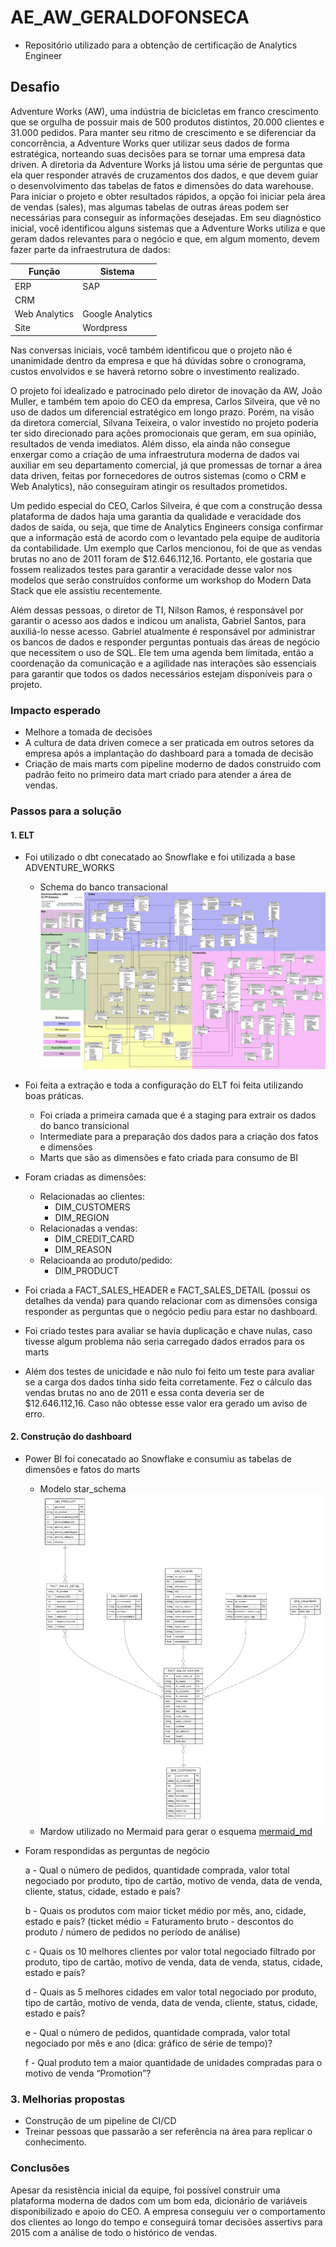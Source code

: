 # AE_AW_GERALDOFONSECA
- Repositório utilizado para a obtenção de certificação de Analytics Engineer
## Desafio
Adventure Works (AW), uma indústria de bicicletas em franco crescimento que se orgulha de possuir mais de 500 produtos distintos, 20.000 clientes e 31.000 pedidos. Para manter seu ritmo de crescimento e se diferenciar da concorrência, a Adventure Works quer utilizar seus dados de forma estratégica, norteando suas decisões para se tornar uma empresa data driven. A diretoria da Adventure Works já listou uma série de perguntas que ela quer responder através de cruzamentos dos dados, e que devem guiar o desenvolvimento das tabelas de fatos e dimensões do data warehouse. Para iniciar o projeto e obter resultados rápidos, a opção foi iniciar pela área de vendas (sales), mas algumas tabelas de outras áreas podem ser necessárias para conseguir as informações desejadas. Em seu diagnóstico inicial, você identificou alguns sistemas que a Adventure Works utiliza e que geram dados relevantes para o negócio e que, em algum momento, devem fazer parte da infraestrutura de dados:


|Função|Sistema|
|----|----|
|ERP|SAP|
|CRM||Salesforce|
|Web Analytics|Google Analytics|
|Site|Wordpress|

Nas conversas iniciais, você também identificou que o projeto não é unanimidade dentro da empresa e que há dúvidas sobre o cronograma, custos envolvidos e se haverá retorno sobre o investimento realizado.

O projeto foi idealizado e patrocinado pelo diretor de inovação da AW, João Muller, e também tem apoio do CEO da empresa, Carlos Silveira, que vê no uso de dados um diferencial estratégico em longo prazo. Porém, na visão da diretora comercial, Silvana Teixeira, o valor investido no projeto poderia ter sido direcionado para ações promocionais que geram, em sua opinião, resultados de venda imediatos. Além disso, ela ainda não consegue enxergar como a criação de uma infraestrutura moderna de dados vai auxiliar em seu departamento comercial, já que promessas de tornar a área data driven, feitas por fornecedores de outros sistemas (como o CRM e Web Analytics), não conseguiram atingir os resultados prometidos.

Um pedido especial do CEO, Carlos Silveira, é que com a construção dessa plataforma de dados haja uma garantia da qualidade e veracidade dos dados de saída, ou seja, que time de Analytics Engineers consiga confirmar que a informação está de acordo com o levantado pela equipe de auditoria da contabilidade. Um exemplo que Carlos mencionou, foi de que as vendas brutas no ano de 2011 foram de $12.646.112,16. Portanto, ele gostaria que fossem realizados testes para garantir a veracidade desse valor nos modelos que serão construídos conforme um workshop do Modern Data Stack que ele assistiu recentemente.

Além dessas pessoas, o diretor de TI, Nilson Ramos, é responsável por garantir o acesso aos dados e indicou um analista, Gabriel Santos, para auxiliá-lo nesse acesso. Gabriel atualmente é responsável por administrar os bancos de dados e responder perguntas pontuais das áreas de negócio que necessitem o uso de SQL. Ele tem uma agenda bem limitada, então a coordenação da comunicação e a agilidade nas interações são essenciais para garantir que todos os dados necessários estejam disponíveis para o projeto.

### Impacto esperado

- Melhore a tomada de decisões
- A cultura de data driven comece a ser praticada em outros setores da empresa após a implantação do  dashboard para a tomada de decisão
- Criação de mais marts com pipeline moderno de dados construido com padrão feito no primeiro data mart criado para atender a área de vendas.

### Passos para a  solução
#### 1. ELT

 - Foi utilizado o dbt conecatado ao Snowflake e foi utilizada a base ADVENTURE_WORKS
 
    - Schema do banco transacional
 ![alt text](AdventureWorksERD.jpeg)

 - Foi feita a extração e toda a configuração do ELT foi feita utilizando boas práticas.
    - Foi criada a primeira camada que é a staging para extrair os dados do banco transicional
    - Intermediate para a preparação dos dados para a criação dos fatos e dimensões
    - Marts que são as dimensões e fato criada para consumo de BI

- Foram criadas as dimensões:
   - Relacionadas ao clientes:
      - DIM_CUSTOMERS
      - DIM_REGION
   - Relacionadas a vendas:
      - DIM_CREDIT_CARD
      - DIM_REASON
   - Relacioanda ao produto/pedido: 
      - DIM_PRODUCT
- Foi criada a FACT_SALES_HEADER e FACT_SALES_DETAIL (possui os detalhes da venda) para quando relacionar com as dimensões consiga responder as perguntas que o negócio pediu para estar no dashboard.


- Foi criado testes para avaliar se havia duplicação e chave nulas, caso tivesse algum problema não seria carregado dados errados para os marts
 
 - Além dos testes de unicidade e não nulo foi feito um teste para avaliar se a carga dos dados tinha sido feita corretamente. Fez o cálculo das vendas brutas no ano de 2011 e essa conta deveria ser de $12.646.112,16. Caso não obtesse esse valor era gerado um aviso de erro.

#### 2. Construção do dashboard
- Power BI foi conecatado ao Snowflake e consumiu as tabelas de dimensões e fatos do marts
 
  - Modelo star_schema
 ![star_schema](cea_aw_er_ghfonseca.png)
  - Mardow utilizado no Mermaid para gerar o esquema
  [mermaid_md](cea_aw_er_ghfonseca.mmd)

 - Foram respondidas as perguntas de negócio

    a - Qual o número de pedidos, quantidade comprada, valor total negociado por produto, tipo de cartão, motivo de venda, data de venda, cliente, status, cidade, estado e país?
  
    b - Quais os produtos com maior ticket médio por mês, ano, cidade, estado e país? (ticket médio = Faturamento bruto - descontos do produto / número de pedidos no período de análise)
    
    c - Quais os 10 melhores clientes por valor total negociado filtrado por produto, tipo de cartão, motivo de venda, data de venda, status, cidade, estado e país?
    
    d - Quais as 5 melhores cidades em valor total negociado por produto, tipo de cartão, motivo de venda, data de venda, cliente, status, cidade, estado e país?
    
    e - Qual o número de pedidos, quantidade comprada, valor total negociado por mês e ano (dica: gráfico de série de tempo)?
    
    f - Qual produto tem a maior quantidade de unidades compradas para o motivo de venda “Promotion”? 
### 3. Melhorias propostas
- Construção de um pipeline de CI/CD
- Treinar pessoas que passarão a ser referência na área para replicar o conhecimento.


### Conclusões

Apesar da resistência inicial da equipe, foi possível construir uma plataforma moderna de dados com um bom eda, dicionário de variáveis disponibilizado e apoio do CEO. A empresa conseguiu ver o comportamento dos clientes ao longo do tempo e conseguirá tomar decisões assertivs para 2015 com a análise de todo o histórico de vendas.




